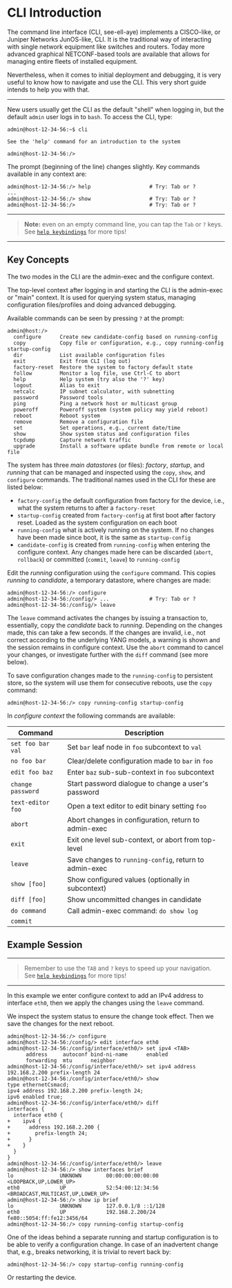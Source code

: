 # CLI Introduction

The command line interface (CLI, see-ell-aye) implements a CISCO-like,
or Juniper Networks JunOS-like, CLI.  It is the traditional way of
interacting with single network equipment like switches and routers.
Today more advanced graphical NETCONF-based tools are available that
allows for managing entire fleets of installed equipment.

Nevertheless, when it comes to initial deployment and debugging, it
is very useful to know how to navigate and use the CLI.  This very
short guide intends to help you with that.

----

New users usually get the CLI as the default "shell" when logging in,
but the default `admin` user logs in to `bash`.  To access the CLI,
type:

```
admin@host-12-34-56:~$ cli

See the 'help' command for an introduction to the system

admin@host-12-34-56:/>
```

The prompt (beginning of the line) changes slightly.  Key commands
available in any context are:

```
admin@host-12-34-56:/> help                   # Try: Tab or ?
...
admin@host-12-34-56:/> show                   # Try: Tab or ?
admin@host-12-34-56:/>                        # Try: Tab or ?
```

----

> **Note:** even on an empty command line, you can tap the `Tab` or `?` keys.  
> See [`help keybindings`](keybindings.md) for more tips!

----

## Key Concepts

The two modes in the CLI are the admin-exec and the configure context.

The top-level context after logging in and starting the CLI is the
admin-exec or "main" context.  It is used for querying system status,
managing configuration files/profiles and doing advanced debugging.

Available commands can be seen by pressing `?` at the prompt:

```
admin@host:/>
  configure      Create new candidate-config based on running-config
  copy           Copy file or configuration, e.g., copy running-config startup-config
  dir            List available configuration files
  exit           Exit from CLI (log out)
  factory-reset  Restore the system to factory default state
  follow         Monitor a log file, use Ctrl-C to abort
  help           Help system (try also the '?' key)
  logout         Alias to exit
  netcalc        IP subnet calculator, with subnetting
  password       Password tools
  ping           Ping a network host or multicast group
  poweroff       Poweroff system (system policy may yield reboot)
  reboot         Reboot system
  remove         Remove a configuration file
  set            Set operations, e.g., current date/time
  show           Show system status and configuration files
  tcpdump        Capture network traffic
  upgrade        Install a software update bundle from remote or local file
```

The system has three *main datastores* (or files): *factory*, *startup*,
and *running* that can be managed and inspected using the `copy`,
`show`, and `configure` commands.  The traditional names used in the CLI
for these are listed below:

 - `factory-config` the default configuration from factory for the
   device, i.e., what the system returns to after a `factory-reset`
 - `startup-config` created from `factory-config` at first boot after
   factory reset.  Loaded as the system configuration on each boot
 - `running-config` what is actively running on the system.  If no
   changes have been made since boot, it is the same as `startup-config`
 - `candidate-config` is created from `running-config` when entering the
   configure context.  Any changes made here can be discarded (`abort`,
   `rollback`) or committed (`commit`, `leave`) to `running-config`

Edit the *running* configuration using the `configure` command.  This
copies *running* to *candidate*, a temporary datastore, where changes
are made:

```
admin@host-12-34-56:/> configure
admin@host-12-34-56:/config/> ...             # Try: Tab or ?
admin@host-12-34-56:/config/> leave
```

The `leave` command activates the changes by issuing a transaction to,
essentially, copy the *candidate* back to *running*.  Depending on the
changes made, this can take a few seconds.  If the changes are invalid,
i.e., not correct according to the underlying YANG models, a warning is
shown and the session remains in configure context.  Use the `abort`
command to cancel your changes, or investigate further with the `diff`
command (see more below).

To save configuration changes made to the `running-config` to persistent
store, so the system will use them for consecutive reboots, use the
`copy` command:

```
admin@host-12-34-56:/> copy running-config startup-config
```

In *configure context* the following commands are available:

| **Command**       | **Description**                                        |
|-------------------|--------------------------------------------------------|
| `set foo bar val` | Set `bar` leaf node in `foo` subcontext to `val`       |
| `no foo bar`      | Clear/delete configuration made to `bar` in `foo`      |
| `edit foo baz`    | Enter `baz` sub-sub-context in `foo` subcontext        |
| `change password` | Start password dialogue to change a user's password    |
| `text-editor foo` | Open a text editor to edit binary setting `foo`        |
| `abort`           | Abort changes in configuration, return to admin-exec   |
| `exit`            | Exit one level sub-context, or abort from top-level    |
| `leave`           | Save changes to `running-config`, return to admin-exec |
| `show [foo]`      | Show configured values (optionally in subcontext)      |
| `diff [foo]`      | Show uncommitted changes in candidate                  |
| `do command`      | Call admin-exec command: `do show log`                 |
| `commit`          |                                                        |


## Example Session

----

> Remember to use the `TAB` and `?` keys to speed up your navigation.  
> See [`help keybindings`](keybindings.md) for more tips!

----

In this example we enter configure context to add an IPv4 address to
interface `eth0`, then we apply the changes using the `leave` command.

We inspect the system status to ensure the change took effect.  Then we
save the changes for the next reboot.

```
admin@host-12-34-56:/> configure
admin@host-12-34-56:/config/> edit interface eth0
admin@host-12-34-56:/config/interface/eth0/> set ipv4 <TAB>
      address     autoconf bind-ni-name      enabled
	  forwarding  mtu      neighbor
admin@host-12-34-56:/config/interface/eth0/> set ipv4 address 192.168.2.200 prefix-length 24
admin@host-12-34-56:/config/interface/eth0/> show
type ethernetCsmacd;
ipv4 address 192.168.2.200 prefix-length 24;
ipv6 enabled true;
admin@host-12-34-56:/config/interface/eth0/> diff
interfaces {
  interface eth0 {
+    ipv4 {
+      address 192.168.2.200 {
+        prefix-length 24;
+      }
+    }
  }
}
admin@host-12-34-56:/config/interface/eth0/> leave
admin@host-12-34-56:/> show interfaces brief
lo               UNKNOWN        00:00:00:00:00:00 <LOOPBACK,UP,LOWER_UP>
eth0             UP             52:54:00:12:34:56 <BROADCAST,MULTICAST,UP,LOWER_UP>
admin@host-12-34-56:/> show ip brief
lo               UNKNOWN        127.0.0.1/8 ::1/128
eth0             UP             192.168.2.200/24 fe80::5054:ff:fe12:3456/64
admin@host-12-34-56:/> copy running-config startup-config
```

One of the ideas behind a separate running and startup configuration is
to be able to verify a configuration change.  In case of an inadvertent
change that, e.g., breaks networking, it is trivial to revert back by:

```
admin@host-12-34-56:/> copy startup-config running-config
```

Or restarting the device.
